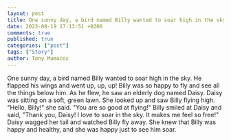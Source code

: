 ```yaml
---
layout: post
title: One sunny day, a bird named Billy wanted to soar high in the sky
date: 2023-08-19 17:13:51 +0200
comments: true
published: true
categories: ["post"]
tags: ["Story"]
author: Tony Mamacos
---
```

One sunny day, a bird named Billy wanted to soar high in the sky. He flapped his wings and went up, up, up! Billy was so happy to fly and see all the things below him.
As he flew, he saw an elderly dog named Daisy. Daisy was sitting on a soft, green lawn. She looked up and saw Billy flying high. "Hello, Billy!" she said. "You are so good at flying!"
Billy smiled at Daisy and said, "Thank you, Daisy! I love to soar in the sky. It makes me feel so free!" Daisy wagged her tail and watched Billy fly away. She knew that Billy was happy and healthy, and she was happy just to see him soar.
